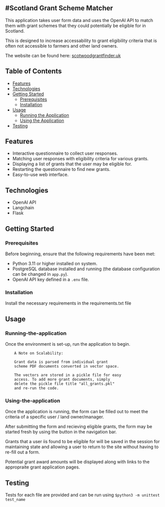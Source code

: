 #Scotland Grant Scheme Matcher
--
This application takes user form data and uses the OpenAI API to match them with grant schemes that they could potentially be eligible for in Scotland.

This is designed to increase accessability to grant eligibility criteria that is often not accessible to farmers and other land owners.

The website can be found here: [scotwoodgrantfinder.uk](http://scotwoodgrantfinder.uk/)

## Table of Contents

- [Features](#features)
- [Technologies](#technologies)
- [Getting Started](#getting-started)
  - [Prerequisites](#prerequisites)
  - [Installation](#installation)
- [Usage](#usage)
  - [Running the Application](#running-the-application)
  - [Using the Application](#using-the-application)
- [Testing](#testing)

## Features

- Interactive questionnaire to collect user responses.
- Matching user responses with eligibility criteria for various grants.
- Displaying a list of grants that the user may be eligible for.
- Restarting the questionnaire to find new grants.
- Easy-to-use web interface.

## Technologies

- OpenAI API
- Langchain
- Flask

## Getting Started

### Prerequisites

Before beginning, ensure that the following requirements have been met:

- Python 3.11 or higher installed on system.
- PostgreSQL database installed and running (the database configuration can be changed in `app.py`).
- OpenAI API key defined in a `.env` file.

### Installation

Install the necessary requirements in the requirements.txt file

## Usage

### Running-the-application

Once the environment is set-up, run the application to begin.


		A Note on Scalability: 
		
		Grant data is parsed from individual grant
		scheme PDF documents converted in vector space.
		
		The vectors are stored in a pickle file for easy
		access. To add more grant documents, simply
		delete the pickle file title "all_grants.pkl"
		and re-run the code.

### Using-the-application

Once the application is running, the form can be filled out to meet the criteria of a specific user / land owner/manager.

After submitting the form and recieving eligible grants, the form may be started fresh by using the button in the navigation bar.

Grants that a user iis found to be eligible for will be saved in the session for maintaining state and allowing a user to return to the site without having to re-fill out a form.

Potential grant award amounts will be displayed along with links to the appropraite grant application pages.

## Testing
		
Tests for each file are provided and can be run using `$python3 -m unittest test_name`